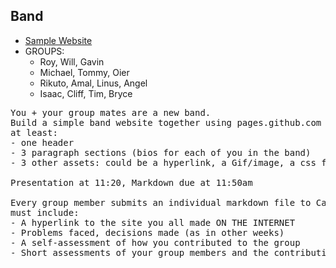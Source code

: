 
## Band
- [Sample Website](https://kariestes.github.io/)
- GROUPS:
  - Roy, Will, Gavin
  - Michael, Tommy, Oier
  - Rikuto, Amal, Linus, Angel
  - Isaac, Cliff, Tim, Bryce
<pre>
You + your group mates are a new band.
Build a simple band website together using pages.github.com where your index.html file has
at least:
- one header
- 3 paragraph sections (bios for each of you in the band)
- 3 other assets: could be a hyperlink, a Gif/image, a css file, etc.

Presentation at 11:20, Markdown due at 11:50am

Every group member submits an individual markdown file to Canvas. The markdown file
must include:
- A hyperlink to the site you all made ON THE INTERNET
- Problems faced, decisions made (as in other weeks)
- A self-assessment of how you contributed to the group
- Short assessments of your group members and the contributions they made
</pre>
